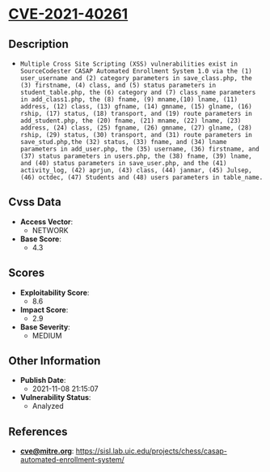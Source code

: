 
# [CVE-2021-40261](https://cve.mitre.org/cgi-bin/cvename.cgi?name=CVE-2021-40261)

## Description

- `Multiple Cross Site Scripting (XSS) vulnerabilities exist in SourceCodester CASAP Automated Enrollment System 1.0 via the (1) user_username and (2) category parameters in save_class.php, the (3) firstname, (4) class, and (5) status parameters in student_table.php, the (6) category and (7) class_name parameters in add_class1.php, the (8) fname, (9) mname,(10) lname, (11) address, (12) class, (13) gfname, (14) gmname, (15) glname, (16) rship, (17) status, (18) transport, and (19) route parameters in add_student.php, the (20) fname, (21) mname, (22) lname, (23) address, (24) class, (25) fgname, (26) gmname, (27) glname, (28) rship, (29) status, (30) transport, and (31) route parameters in save_stud.php,the (32) status, (33) fname, and (34) lname parameters in add_user.php, the (35) username, (36) firstname, and (37) status parameters in users.php, the (38) fname, (39) lname, and (40) status parameters in save_user.php, and the (41) activity_log, (42) aprjun, (43) class, (44) janmar, (45) Julsep,(46) octdec, (47) Students and (48) users parameters in table_name.`

## Cvss Data

- **Access Vector**:
  - NETWORK
- **Base Score**:
  - 4.3

## Scores

- **Exploitability Score**:
  - 8.6
- **Impact Score**:
  - 2.9
- **Base Severity**:
  - MEDIUM

## Other Information

- **Publish Date**:
  - 2021-11-08 21:15:07
- **Vulnerability Status**:
  - Analyzed

## References

- **cve@mitre.org**: https://sisl.lab.uic.edu/projects/chess/casap-automated-enrollment-system/
